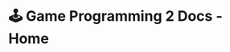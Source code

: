  <link rel="shortcut icon" type="image/x-icon" href="favicon.ico">

# 🕹️ Game Programming 2 Docs - Home
